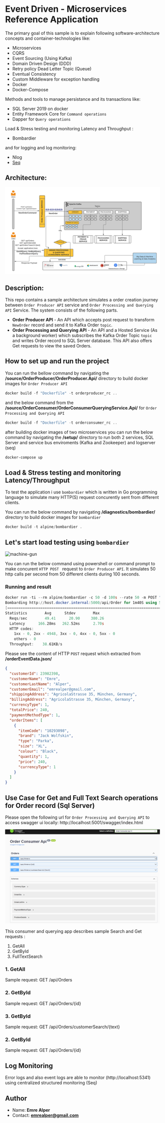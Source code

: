 # Event Driven - Microservices Reference Application

 The primary goal of this sample is to explain following software-architecture concepts and container-technologies like:  
* Microservices  
* CQRS  
* Event Sourcing (Using Kafka)
* Domain Driven Design (DDD)  
* Retry policy Dead Letter Topic (Queue)
* Eventual Consistency  
* Custom Middleware for exception handling
* Docker
* Docker-Compose

Methods and tools to manage persistance and its transactions like:
* SQL Server 2019 on docker
* Entity Framework Core for `Command operations`
* Dapper for `Query operations`


Load & Stress testing and monitoring Latency and Throughput  :
* Bombardier

and for logging and log monitoring:

* Nlog
* [Seq](https://datalust.co/seq)

## Architecture:
![architecture](https://github.com/emrealper/order-event-processing/raw/main/media/Event%20Driven-Ordering%20Microservices%20Reference%20Application.png)

## Description:
This repo contains a sample architecture simulates a order creation journey between `Order Producer API` service and `Order Processing and Querying API` Service. The system consists of the following parts.

* **Order Producer API** - An API which accepts post request to transform `NewOrder` record and send it to Kafka Order `topic`.
* **Order Processing and Querying API** - An API and a Hosted Service (As a background worker) which subscribes the Kafka Order Topic `topic` and writes Order record to SQL Server database. This API also offers Get requests to view the saved Orders.


## How to set up and run the project
You can run the bellow command by navigating the **/source/OrderProducer/OrderProducer.Api/** directory to build docker images for  `Order Producer API` 
```powershell
docker build -f "Dockerfile" -t orderproducer_rc ..
```

and the below command from the **/source/OrderConsumer/OrderConsumerQueryingService.Api/**  for `Order Processing and Querying API` 

```powershell
docker build -f "Dockerfile" -t orderconsumer_rc ..
```

after building docker images of two microservices you can run the below command by navigating the **/setup/** directory to run both 2 services, SQL Server and service bus enviroments (Kafka and Zookeeper) and logserver (seq)

```powershell
docker-compose up
```

## Load & Stress testing and monitoring Latency/Throughput

To test the application i use `bombardier` which is written in Go programming language to simulate many HTTP(S) request concurently sent from different clients.

You can run the below command by navigating  **/diagnostics/bombardier/** directory to build docker images for  `bombardier` 

```powershell
docker build -t alpine/bombardier .
```

## Let's start load testing using `bombardier` 
![machine-gun](https://i.imgur.com/2u6JJnh.gif)

You can run the below command using powershell or command prompt to make concurent  `HTTP POST ` request to  `Order Producer API`. It simulates 50 http calls per second from 50 different clients during 100 seconds.

### Running and result

```powershell
docker run -ti --rm alpine/bombardier -c 50 -d 100s --rate 50 -m POST "http://host.docker.internal:5000/api/Order" -H "Content-Type: application/json" -f "orderEventData.json"
Bombarding http://host.docker.internal:5000/api/Order for 1m40S using 50 connection(s)Bombarding http://host.docker.internal:5000/api/Order for 1m40s using 50 connection(s)
[=====================================================================================================================================================================================================================================] 1m40sDone!
Statistics        Avg      Stdev        Max
  Reqs/sec        49.41      20.90     380.26
  Latency      166.28ms   262.52ms      2.70s
  HTTP codes:
    1xx - 0, 2xx - 4948, 3xx - 0, 4xx - 0, 5xx - 0
    others - 0
  Throughput:    38.61KB/s
```
Please see the content of HTTP `POST` request which extracted from **/orderEventData.json/**

``` JSON
{
  "customerId": 23982398,
  "customerName": "Emre",
  "customerLastName": "Alper",
  "customerEmail": "emrealper@gmail.com",
  "shippingAddress": "AgricolaStrasse 35, München, Germany",
  "billingAddress": "AgricolaStrasse 35, München, Germany",
  "currencyType": 1,
  "totalPrice": 240,
  "paymentMethodType": 1,
  "orderItems": [
    {
      "itemCode": "10293098",
      "brand": "Jack Wolfskin",
      "type": "Parka",
      "size": "XL",
      "colour": "Black",
      "quantity": 1,
      "price": 240,
      "currencyType": 1
    }
  ]
}
```

## Use Case for Get and Full Text Search operations for  Order record (Sql Server)

 Please open the following url for `Order Processing and Querying API`  to access swagger ui locally: http://localhost:5001/swagger/index.html 
 
 ![swagger](https://github.com/emrealper/order-event-processing/blob/main/media/OrderConsumerApiSwagger.png)
 
 This consumer and querying app describes sample Search and Get requests :
1. GetAll
2. GetById
3. FullTextSearch

### 1. GetAll
Sample request: GET /api/Orders

### 2. GetById
Sample request: GET /api/Orders/{id}

### 3. GetById
Sample request: GET /api/Orders/customerSearch/{text}


### 2. GetById
Sample request: GET /api/Orders/{id}


## Log Monitoring

Error logs and also event logs are able to monitor (http://localhost:5341) using centralized structured monitoring (Seq)

## Author
- Name: **Emre Alper**
- Contact: **emrealper@gmail.com**



